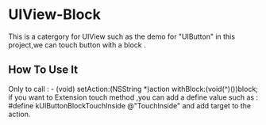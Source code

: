 UIView-Block
============
This is a catergory for UIView such as the demo for "UIButton" in this project,we can touch button with a block .

How To Use It
----------------------
Only to call :
      - (void) setAction:(NSString *)action withBlock:(void(^)())block;
if you want to Extension touch method ,you can add a define value such as :
      #define kUIButtonBlockTouchInside @"TouchInside"
 and add target to the action.
